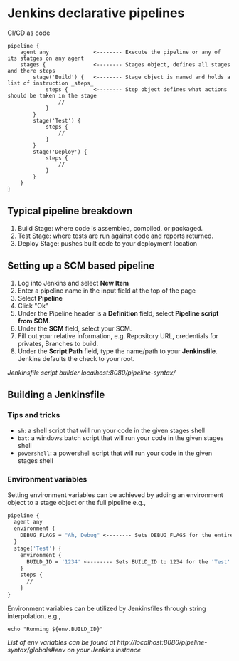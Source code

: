 # Jenkins declarative pipelines

CI/CD as code

``` Jenkinsfile
pipeline {
    agent any              <-------- Execute the pipeline or any of its statges on any agent
    stages {               <-------- Stages object, defines all stages and there steps
        stage('Build') {   <-------- Stage object is named and holds a list of instruction _steps_
            steps {        <-------- Step object defines what actions should be taken in the stage
                //
            }
        }
        stage('Test') {
            steps {
                //
            }
        }
        stage('Deploy') {
            steps {
                //
            }
        }
    }
}
```

## Typical pipeline breakdown

1. Build Stage: where code is assembled, compiled, or packaged.
2. Test Stage: where tests are run against code and reports returned.
3. Deploy Stage: pushes built code to your deployment location

## Setting up a SCM based pipeline

1. Log into Jenkins and select **New Item**
2. Enter a pipeline name in the input field at the top of the page
3. Select **Pipeline**
4. Click "Ok"
5. Under the Pipeline header is a **Definition** field, select **Pipeline script from SCM**.
6. Under the **SCM** field, select your SCM.
7. Fill out your relative information, e.g. Repository URL, credentials for privates, Branches to build.
8. Under the **Script Path** field, type the name/path to your **Jenkinsfile**. Jenkins defaults the check to your root.

_Jenkinsfile script builder localhost:8080/pipeline-syntax/_

## Building a Jenkinsfile

### Tips and tricks

- `sh`: a shell script that will run your code in the given stages shell
- `bat`: a windows batch script that will run your code in the given stages shell
- `powershell`: a powershell script that will run your code in the given stages shell

### Environment variables

Setting environment variables can be achieved by adding an environment object to a stage object or the full pipeline e.g.,

```Dockerfile
pipeline {
  agent any
  environment {
    DEBUG_FLAGS = "Ah, Debug" <-------- Sets DEBUG_FLAGS for the entire pipeline
  }
  stage('Test') {
    environment {
      BUILD_ID = '1234' <-------- Sets BUILD_ID to 1234 for the 'Test' stage
    }
    steps {
      //
    }
}
```

Environment variables can be utilized by Jenkinsfiles through string interpolation. e.g.,

`echo "Running ${env.BUILD_ID}"`

_List of env variables can be found at http://localhost:8080/pipeline-syntax/globals#env on your Jenkins instance_
